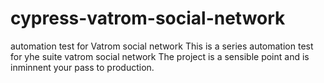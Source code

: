 # cypress-vatrom-social-network
automation test for Vatrom social network
This is a series automation test for yhe suite vatrom social network
The project is a sensible point and is inminnent your pass to production.
